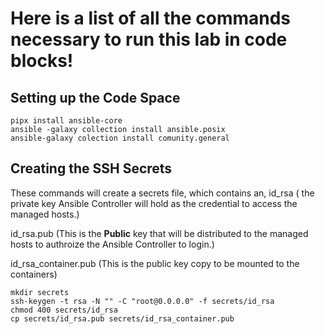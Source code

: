 # Here is a list of all the commands necessary to run this lab in code blocks!

## Setting up the Code Space
```
pipx install ansible-core
ansible -galaxy collection install ansible.posix
ansible-galaxy colection install comunity.general
```


## Creating the SSH Secrets
These commands will create a secrets file, which contains an, id_rsa ( the private key Ansible Controller will hold as the credential to access the managed hosts.)

id_rsa.pub (This is the **Public** key that will be distributed to the managed hosts to authroize the Ansible Controller to login.)

id_rsa_container.pub (This is the public key copy to be mounted to the containers)

``` 
mkdir secrets
ssh-keygen -t rsa -N "" -C "root@0.0.0.0" -f secrets/id_rsa
chmod 400 secrets/id_rsa
cp secrets/id_rsa.pub secrets/id_rsa_container.pub
```
